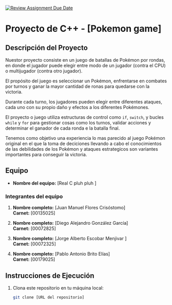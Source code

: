 [![Review Assignment Due Date](https://classroom.github.com/assets/deadline-readme-button-22041afd0340ce965d47ae6ef1cefeee28c7c493a6346c4f15d667ab976d596c.svg)](https://classroom.github.com/a/mi1WNrHU)
# Proyecto de C++ - [Pokemon game]

## Descripción del Proyecto
Nuestor proyecto consiste en un juego de batallas de Pokémon por rondas, en donde el jugador puede elegir entre modo de un jugador (contra el CPU) o multijugador (contra otro jugador).

El propósito del juego es seleccionar un Pokémon, enfrentarse en combates por turnos y ganar la mayor cantidad de ronas para quedarse con la victoria.

Durante cada turno, los jugadores pueden elegir entre diferentes ataques, cada uno con su propio daño y efectos a los diferentes Pokémones.

El proyecto o juego utiliza estructuras de control como `if`, `switch`, y bucles `while` y `for` para gestionar cosas como los turnos, validar acciones y determinar el ganador de cada ronda e la batalla final.

Tenemos como objetivo una experiencia lo mas parecido al juego Pokémon original en el que la toma de deciciones llevando a cabo el conocimientos de las debilidades de los Pokémon y ataques estrategicos son variantes importantes para conseguir la victoria.

## Equipo

- **Nombre del equipo:** [Real C pluh pluh ]

### Integrantes del equipo

1. **Nombre completo:** [Juan Manuel Flores Crisóstomo]  
   **Carnet:** [00135025]

2. **Nombre completo:** [Diego Alejandro González García]  
   **Carnet:** [00072825]

3. **Nombre completo:** [Jorge Alberto Escobar Menjivar ]  
   **Carnet:** [00072325]

4. **Nombre completo:** [Pablo Antonio Brito Elías]  
   **Carnet:** [00179025]

## Instrucciones de Ejecución

1. Clona este repositorio en tu máquina local:
   ```bash
   git clone [URL del repositorio]
